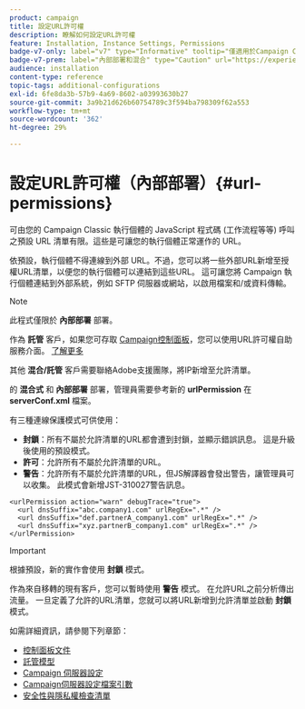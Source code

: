 ```yaml
---
product: campaign
title: 設定URL許可權
description: 瞭解如何設定URL許可權
feature: Installation, Instance Settings, Permissions
badge-v7-only: label="v7" type="Informative" tooltip="僅適用於Campaign Classic v7"
badge-v7-prem: label="內部部署和混合" type="Caution" url="https://experienceleague.adobe.com/docs/campaign-classic/using/installing-campaign-classic/architecture-and-hosting-models/hosting-models-lp/hosting-models.html?lang=zh-Hant" tooltip="僅適用於內部部署和混合部署"
audience: installation
content-type: reference
topic-tags: additional-configurations
exl-id: 6fe8da3b-57b9-4a69-8602-a03993630b27
source-git-commit: 3a9b21d626b60754789c3f594ba798309f62a553
workflow-type: tm+mt
source-wordcount: '362'
ht-degree: 29%

---
```


# 設定URL許可權（內部部署）{#url-permissions}



可由您的 Campaign Classic 執行個體的 JavaScript 程式碼 (工作流程等等) 呼叫之預設 URL 清單有限。這些是可讓您的執行個體正常運作的 URL。

依預設，執行個體不得連線到外部 URL。不過，您可以將一些外部URL新增至授權URL清單，以便您的執行個體可以連結到這些URL。 這可讓您將 Campaign 執行個體連結到外部系統，例如 SFTP 伺服器或網站，以啟用檔案和/或資料傳輸。

>[!NOTE]
>
>此程式僅限於 **內部部署** 部署。
>
>作為 **託管** 客戶，如果您可存取 [Campaign控制面板](https://experienceleague.adobe.com/docs/control-panel/using/control-panel-home.html?lang=zh-Hant)，您可以使用URL許可權自助服務介面。 [了解更多](https://experienceleague.adobe.com/docs/control-panel/using/instances-settings/url-permissions.html?lang=zh-Hant)
>
>其他 **混合/託管** 客戶需要聯絡Adobe支援團隊，將IP新增至允許清單。
>

的 **混合式** 和 **內部部署** 部署，管理員需要參考新的 **urlPermission** 在 **serverConf.xml** 檔案。


有三種連線保護模式可供使用：

* **封鎖**：所有不屬於允許清單的URL都會遭到封鎖，並顯示錯誤訊息。 這是升級後使用的預設模式。
* **許可**：允許所有不屬於允許清單的URL。
* **警告**：允許所有不屬於允許清單的URL，但JS解譯器會發出警告，讓管理員可以收集。 此模式會新增JST-310027警告訊息。

```
<urlPermission action="warn" debugTrace="true">
  <url dnsSuffix="abc.company1.com" urlRegEx=".*" />
  <url dnsSuffix="def.partnerA_company1.com" urlRegEx=".*" />
  <url dnsSuffix="xyz.partnerB_company1.com" urlRegEx=".*" />
</urlPermission>
```

>[!IMPORTANT]
>
>根據預設，新的實作會使用 **封鎖** 模式。
>
>作為來自移轉的現有客戶，您可以暫時使用 **警告** 模式。 在允許URL之前分析傳出流量。 一旦定義了允許的URL清單，您就可以將URL新增到允許清單並啟動 **封鎖** 模式。

如需詳細資訊，請參閱下列章節：

* [控制面板文件](https://experienceleague.adobe.com/docs/control-panel/using/control-panel-home.html?lang=zh-Hant)
* [託管模型](hosting-models.md)
* [Campaign 伺服器設定](configuring-campaign-server.md)
* [Campaign伺服器設定檔案引數](the-server-configuration-file.md)
* [安全性與隱私權檢查清單](get-started-security-privacy.md)
